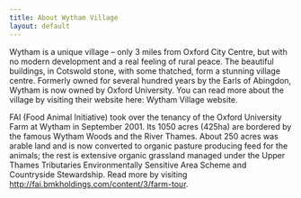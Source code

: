 ```yaml
---
title: About Wytham Village
layout: default
---
```


Wytham is a unique village – only 3 miles from Oxford City Centre, but with no modern development
and a real feeling of rural peace. The beautiful buildings, in Cotswold stone, with some thatched,
form a stunning village centre.  Formerly owned for several hundred years by the Earls of Abingdon,
Wytham is now owned by Oxford University. You can read more about the village by visiting
their website here: Wytham Village website.

FAI (Food Animal Initiative) took over the tenancy of the Oxford University Farm at Wytham in
September 2001. Its 1050 acres (425ha) are bordered by the famous Wytham Woods and the River
Thames. About 250 acres was arable land and is now converted to organic pasture producing feed for
the animals; the rest is extensive organic grassland managed under the Upper Thames Tributaries
Environmentally Sensitive Area Scheme and Countryside Stewardship. Read more by visiting
http://fai.bmkholdings.com/content/3/farm-tour.
